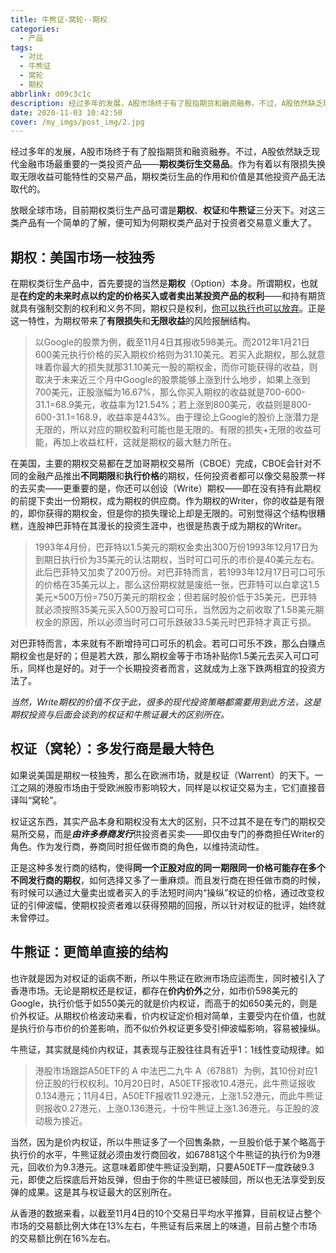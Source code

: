 ```yaml
---
title: 牛熊证-窝轮--期权
categories:
  - 产品
tags:
  - 对比
  - 牛熊证
  - 窝轮
  - 期权
abbrlink: d09c3c1c
description: 经过多年的发展，A股市场终于有了股指期货和融资融券。不过，A股依然缺乏现代金融市场最重要的一类投资产品——**期权类衍生交易品**。作为有着以有限损失换取无限收益可能特性的交易产品，期权类衍生品的作用和价值是其他投资产品无法取代的。
date: 2020-11-03 10:42:50
cover: /my_imgs/post_img/2.jpg
---
```


经过多年的发展，A股市场终于有了股指期货和融资融券。不过，A股依然缺乏现代金融市场最重要的一类投资产品——**期权类衍生交易品**。作为有着以有限损失换取无限收益可能特性的交易产品，期权类衍生品的作用和价值是其他投资产品无法取代的。

<!-- more -->



放眼全球市场，目前期权类衍生产品可谓是**期权**、**权证**和**牛熊证**三分天下。对这三类产品有一个简单的了解，便可知为何期权类产品对于投资者交易意义重大了。



## 期权：美国市场一枝独秀

在期权类衍生产品中，首先要提的当然是**期权**（Option）本身。所谓期权，也就是**在约定的未来时点以约定的价格买入或者卖出某投资产品的权利**——和持有期货就具有强制交割的权利和义务不同，期权只是权利，<u>你可以执行也可以放弃</u>。正是这一特性，为期权带来了**有限损失**和**无限收益**的风险报酬结构。

> 以Google的股票为例，截至11月4日其报收598美元。而2012年1月21日600美元执行价格的买入期权价格则为31.10美元。若买入此期权，那么就意味着你最大的损失就那31.10美元一股的期权金，而你可能获得的收益，则取决于未来近三个月中Google的股票能够上涨到什么地步，如果上涨到700美元，正股涨幅为16.67%，那么你买入期权的收益就是700-600-31.1=68.9美元，收益率为121.54%；若上涨到800美元，收益则是800-600-31.1=168.9，收益率是443%。由于理论上Google的股价上涨潜力是无限的，所以对应的期权盈利可能也是无限的。有限的损失+无限的收益可能，再加上收益杠杆，这就是期权的最大魅力所在。

在美国，主要的期权交易都在芝加哥期权交易所（CBOE）完成，CBOE会针对不同的金融产品推出**不同期限**和**执行价格**的期权，任何投资者都可以像交易股票一样的去买卖——更重要的是，你还可以创设（Write）期权——即在没有持有此期权的前提下卖出一份期权，成为期权的供应商。作为期权的Writer，你的收益是有限的，即你获得的期权金，但是你的损失理论上却是无限的。可别觉得这个结构很糟糕，连股神巴菲特在其漫长的投资生涯中，也很是热衷于成为期权的Writer。

> 1993年4月份，巴菲特以1.5美元的期权金卖出300万份1993年12月17日为到期日执行价为35美元的认沽期权，当时可口可乐的市价是40美元左右。此后巴菲特又加卖了200万份。对巴菲特而言，若1993年12月17日可口可乐的价格在35美元以上，那么这份期权就是废纸一张，巴菲特可以白拿这1.5美元×500万份=750万美元的期权金；但若届时股价低于35美元，巴菲特就必须按照35美元买入500万股可口可乐，当然因为之前收取了1.58美元期权金的原因，所以必须当时可口可乐跌破33.5美元时巴菲特才真正亏损。

对巴菲特而言，本来就有不断增持可口可乐的机会。若可口可乐不跌，那么白赚点期权金也是好的；但是若大跌，那么期权金等于市场补贴你1.5美元去买入可口可乐，同样也是好的。对于一个长期投资者而言，这就成为上涨下跌两相宜的投资方法了。

*当然，Write期权的价值不仅于此，很多的现代投资策略都需要用到此方法，这是期权投资与后面会谈到的权证和牛熊证最大的区别所在。*

## 权证（窝轮）：多发行商是最大特色

如果说美国是期权一枝独秀，那么在欧洲市场，就是权证（Warrent）的天下。一江之隔的港股市场由于受欧洲股市影响较大，同样是以权证交易为主，它们直接音译叫“窝轮”。

权证这东西，其实产品本身和期权没有太大的区别，只不过其不是在专门的期权交易所交易，而是***由许多券商发行***供投资者买卖——即仅由专门的券商担任Writer的角色。作为发行商，券商同时担任做市商的角色，以维持流动性。

正是这种多发行商的结构，使得**同一个正股对应的同一期限同一价格可能存在多个不同发行商的期权**，如何选择又多了一重麻烦。而且发行商在担任做市商的时候，有时候可以通过大量卖出或者买入的手法短时间内“操纵”权证的价格，通过改变权证的引伸波幅，使期权投资者难以获得预期的回报，所以针对权证的批评，始终就未曾停过。

## 牛熊证：更简单直接的结构

也许就是因为对权证的诟病不断，所以牛熊证在欧洲市场应运而生，同时被引入了香港市场。无论是期权还是权证，都存在**价内价外**之分，如市价598美元的Google，执行价低于如550美元的就是价内权证，而高于的如650美元的，则是价外权证。从期权价格波动来看，价内权证定价相对简单，主要受内在价值，也就是执行价与市价的价差影响，而不似价外权证更多受引伸波幅影响，容易被操纵。

牛熊证，其实就是纯价内权证，其表现与正股往往具有近乎1：1线性变动规律。如

> 港股市场跟踪A50ETF的 A 中法巴二九牛 A（67881）为例，其10份对应1份正股的行权权利。10月20日时，A50ETF报收10.4港元，此牛熊证报收0.134港元；11月4日，A50ETF报收11.92港元，上涨1.52港元，而此牛熊证则报收0.27港元，上涨0.136港元，十份牛熊证上涨1.36港元，与正股的波动极为接近。


当然，因为是价内权证，所以牛熊证多了一个回售条款，一旦股价低于某个略高于执行价的水平，牛熊证就必须由发行商回收，如67881这个牛熊证的执行价为9港元，回收价为9.3港元。这意味着即使牛熊证没到期，只要A50ETF一度跌破9.3元，即使之后探底后开始反弹，但由于你的牛熊证已被赎回，所以也无法享受到反弹的成果。这是其与权证最大的区别所在。

从香港的数据来看，以截至11月4日的10个交易日平均水平推算，目前权证占整个市场的交易额比例大体在13%左右，牛熊证有后来居上的味道，目前占整个市场的交易额比例在16%左右。
